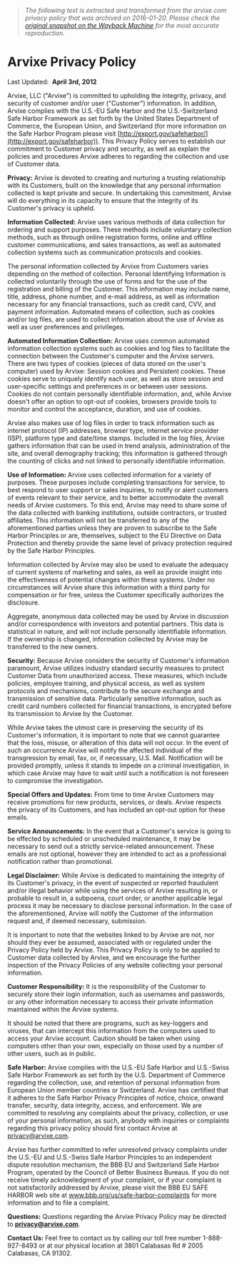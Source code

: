 > *The following text is extracted and transformed from the arvixe.com privacy policy that was archived on 2016-01-20. Please check the [original snapshot on the Wayback Machine](https://web.archive.org/web/20160120062303id_/https%3A//www.arvixe.com/pp.php) for the most accurate reproduction.*

# Arvixe Privacy Policy

Last Updated:  **April 3rd, 2012**

Arvixe, LLC ("Arvixe") is committed to upholding the integrity, privacy, and security of customer and/or user ("Customer") information. In addition, Arvixe complies with the U.S.-EU Safe Harbor and the U.S.-Switzerland Safe Harbor Framework as set forth by the United States Department of Commerce, the European Union, and Switzerland (for more information on the Safe Harbor Program please visit [http://export.gov/safeharbor/](http://export.gov/safeharbor)). This Privacy Policy serves to establish our commitment to Customer privacy and security, as well as explain the policies and procedures Arvixe adheres to regarding the collection and use of Customer data.

**Privacy:** Arvixe is devoted to creating and nurturing a trusting relationship with its Customers, built on the knowledge that any personal information collected is kept private and secure. In undertaking this commitment, Arvixe will do everything in its capacity to ensure that the integrity of its Customer's privacy is upheld.

**Information Collected:** Arvixe uses various methods of data collection for ordering and support purposes. These methods include voluntary collection methods, such as through online registration forms, online and offline customer communications, and sales transactions, as well as automated collection systems such as communication protocols and cookies.

The personal information collected by Arvixe from Customers varies depending on the method of collection. Personal Identifying Information is collected voluntarily through the use of forms and for the use of the registration and billing of the Customer. This information may include name, title, address, phone number, and e-mail address, as well as information necessary for any financial transactions, such as credit card, CVV, and payment information. Automated means of collection, such as cookies and/or log files, are used to collect information about the use of Arvixe as well as user preferences and privileges.

**Automated Information Collection:** Arvixe uses common automated information collection systems such as cookies and log files to facilitate the connection between the Customer's computer and the Arvixe servers. There are two types of cookies (pieces of data stored on the user's computer) used by Arvixe: Session cookies and Persistent cookies. These cookies serve to uniquely identify each user, as well as store session and user-specific settings and preferences in or between user sessions. Cookies do not contain personally identifiable information, and, while Arvixe doesn't offer an option to opt-out of cookies, browsers provide tools to monitor and control the acceptance, duration, and use of cookies.

Arvixe also makes use of log files in order to track information such as internet protocol (IP) addresses, browser type, internet service provider (ISP), platform type and date/time stamps. Included in the log files, Arvixe gathers information that can be used in trend analysis, administration of the site, and overall demography tracking; this information is gathered through the counting of clicks and not linked to personally identifiable information.

**Use of Information:** Arvixe uses collected information for a variety of purposes. These purposes include completing transactions for service, to best respond to user support or sales inquiries, to notify or alert customers of events relevant to their service, and to better accommodate the overall needs of Arvixe customers. To this end, Arvixe may need to share some of the data collected with banking institutions, outside contractors, or trusted affiliates. This information will not be transferred to any of the aforementioned parties unless they are proven to subscribe to the Safe Harbor Principles or are, themselves, subject to the EU Directive on Data Protection and thereby provide the same level of privacy protection required by the Safe Harbor Principles.

Information collected by Arvixe may also be used to evaluate the adequacy of current systems of marketing and sales, as well as provide insight into the effectiveness of potential changes within these systems. Under no circumstances will Arvixe share this information with a third party for compensation or for free, unless the Customer specifically authorizes the disclosure.

Aggregate, anonymous data collected may be used by Arvixe in discussion and/or correspondence with investors and potential partners. This data is statistical in nature, and will not include personally identifiable information. If the ownership is changed, information collected by Arvixe may be transferred to the new owners.

**Security:** Because Arvixe considers the security of Customer's information paramount, Arvixe utilizes industry standard security measures to protect Customer Data from unauthorized access. These measures, which include policies, employee training, and physical access, as well as system protocols and mechanisms, contribute to the secure exchange and transmission of sensitive data. Particularly sensitive information, such as credit card numbers collected for financial transactions, is encrypted before its transmission to Arvixe by the Customer.

While Arvixe takes the utmost care in preserving the security of its Customer's information, it is important to note that we cannot guarantee that the loss, misuse, or alteration of this data will not occur. In the event of such an occurrence Arvixe will notify the affected individual of the transgression by email, fax, or, if necessary, U.S. Mail. Notification will be provided promptly, unless it stands to impede on a criminal investigation, in which case Arvixe may have to wait until such a notification is not foreseen to compromise the investigation.

**Special Offers and Updates:** From time to time Arvixe Customers may receive promotions for new products, services, or deals. Arvixe respects the privacy of its Customers, and has included an opt-out option for these emails.

**Service Announcements:** In the event that a Customer's service is going to be effected by scheduled or unscheduled maintenance, it may be necessary to send out a strictly service-related announcement. These emails are not optional, however they are intended to act as a professional notification rather than promotional.

**Legal Disclaimer:** While Arvixe is dedicated to maintaining the integrity of its Customer's privacy, in the event of suspected or reported fraudulent and/or illegal behavior while using the services of Arvixe resulting in, or probable to result in, a subpoena, court order, or another applicable legal process it may be necessary to disclose personal information. In the case of the aforementioned, Arvixe will notify the Customer of the information request and, if deemed necessary, submission.

It is important to note that the websites linked to by Arvixe are not, nor should they ever be assumed, associated with or regulated under the Privacy Policy held by Arvixe. This Privacy Policy is only to be applied to Customer data collected by Arvixe, and we encourage the further inspection of the Privacy Policies of any website collecting your personal information.

**Customer Responsibility:** It is the responsibility of the Customer to securely store their login information, such as usernames and passwords, or any other information necessary to access their private information maintained within the Arvixe systems.

It should be noted that there are programs, such as key-loggers and viruses, that can intercept this information from the computers used to access your Arvixe account. Caution should be taken when using computers other than your own, especially on those used by a number of other users, such as in public.

**Safe Harbor:** Arvixe complies with the U.S.-EU Safe Harbor and U.S.-Swiss Safe Harbor Framework as set forth by the U.S. Department of Commerce regarding the collection, use, and retention of personal information from European Union member countries or Switzerland. Arvixe has certified that it adheres to the Safe Harbor Privacy Principles of notice, choice, onward transfer, security, data integrity, access, and enforcement. We are committed to resolving any complaints about the privacy, collection, or use of your personal information, as such, anybody with inquiries or complaints regarding this privacy policy should first contact Arvixe at privacy@arvixe.com.

Arvixe has further committed to refer unresolved privacy complaints under the U.S.-EU and U.S.-Swiss Safe Harbor Principles to an independent dispute resolution mechanism, the BBB EU and Switzerland Safe Harbor Program, operated by the Council of Better Business Bureaus. If you do not receive timely acknowledgment of your complaint, or if your complaint is not satisfactorily addressed by Arvixe, please visit the BBB EU SAFE HARBOR web site at www.bbb.org/us/safe-harbor-complaints for more information and to file a complaint.

**Questions:** Questions regarding the Arvixe Privacy Policy may be directed to **privacy@arvixe.com**.

**Contact Us:** Feel free to contact us by calling our toll free number 1-888-927-8493 or at our physical location at 3801 Calabasas Rd # 2005 Calabasas, CA 91302.
